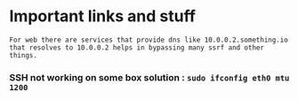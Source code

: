 # Important links and stuff
```
For web there are services that provide dns like 10.0.0.2.something.io that resolves to 10.0.0.2 helps in bypassing many ssrf and other things.
```
### SSH not working on some box solution : `sudo ifconfig eth0 mtu 1200`
